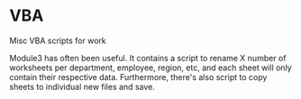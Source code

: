 # VBA
Misc VBA scripts for work

Module3 has often been useful. It contains a script to rename X number of worksheets per department, employee, region, etc, and each sheet will only contain their respective data. Furthermore, there's also script to copy sheets to individual new files and save.
